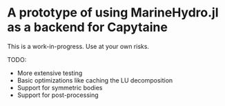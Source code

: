 # A prototype of using MarineHydro.jl as a backend for Capytaine

This is a work-in-progress. Use at your own risks.


TODO:
- More extensive testing
- Basic optimizations like caching the LU decomposition
- Support for symmetric bodies
- Support for post-processing
